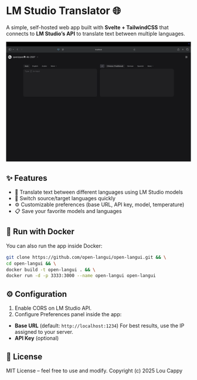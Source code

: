 # LM Studio Translator 🌐

A simple, self-hosted web app built with **Svelte + TailwindCSS** that connects to **LM Studio’s API** to translate text between multiple languages.  

![Demo GIF](/demo.gif)

## ✨ Features
- 🔄 Translate text between different languages using LM Studio models  
- 🧩 Switch source/target languages quickly  
- ⚙️ Customizable preferences (base URL, API key, model, temperature)  
- 📋 Save your favorite models and languages  

## 🐳 Run with Docker
You can also run the app inside Docker:

```bash
git clone https://github.com/open-langui/open-langui.git && \
cd open-langui && \
docker build -t open-langui . && \
docker run -d -p 3333:3000 --name open-langui open-langui
```

## ⚙️ Configuration
1. Enable CORS on LM Studio API.
2. Configure Preferences panel inside the app:
- **Base URL** (default: `http://localhost:1234`) For best results, use the IP assigned to your server.
- **API Key** (optional)

## 📜 License
MIT License – feel free to use and modify.
Copyright (c) 2025 Lou Cappy
